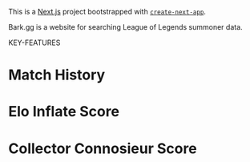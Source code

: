 This is a [Next.js](https://nextjs.org/) project bootstrapped with [`create-next-app`](https://github.com/vercel/next.js/tree/canary/packages/create-next-app).

Bark.gg is a website for searching League of Legends summoner data.

KEY-FEATURES

# Match History

# Elo Inflate Score

# Collector Connosieur Score
